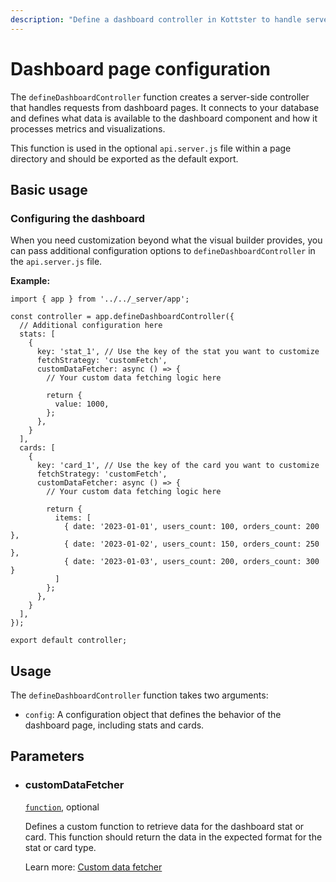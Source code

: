 ```yaml
---
description: "Define a dashboard controller in Kottster to handle server-side requests for dashboard pages. Customize statistics, charts, and data visualizations."
---
```


# Dashboard page configuration

The `defineDashboardController` function creates a server-side controller that handles requests from dashboard pages. It connects to your database and defines what data is available to the dashboard component and how it processes metrics and visualizations.

This function is used in the optional `api.server.js` file within a page directory and should be exported as the default export.

## Basic usage

### Configuring the dashboard

When you need customization beyond what the visual builder provides, you can pass additional configuration options to `defineDashboardController` in the `api.server.js` file.

**Example:**

```tsx [app/pages/dashboard/api.server.js]
import { app } from '../../_server/app';

const controller = app.defineDashboardController({
  // Additional configuration here
  stats: [
    {
      key: 'stat_1', // Use the key of the stat you want to customize
      fetchStrategy: 'customFetch',
      customDataFetcher: async () => {
        // Your custom data fetching logic here

        return {
          value: 1000,
        };
      },
    }
  ],
  cards: [
    {
      key: 'card_1', // Use the key of the card you want to customize
      fetchStrategy: 'customFetch',
      customDataFetcher: async () => {
        // Your custom data fetching logic here

        return {
          items: [
            { date: '2023-01-01', users_count: 100, orders_count: 200 },
            { date: '2023-01-02', users_count: 150, orders_count: 250 },
            { date: '2023-01-03', users_count: 200, orders_count: 300 }
          ]
        };
      },
    }
  ],
});

export default controller;
```

## Usage

The `defineDashboardController` function takes two arguments:

*   `config`: A configuration object that defines the behavior of the dashboard page, including stats and cards.

## Parameters

- ### customDataFetcher

  [`function`](https://kottster.app/api-reference/interfaces/_kottster_server.DashboardPageConfigSingleStat.html#customdatafetcher), optional

  Defines a custom function to retrieve data for the dashboard stat or card. This function should return the data in the expected format for the stat or card type.

  Learn more: [Custom data fetcher](./custom-data-fetcher.md)
